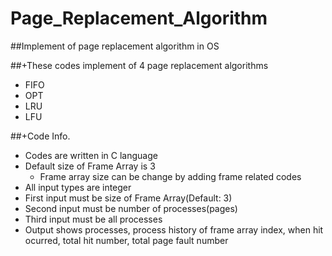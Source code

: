 # Page_Replacement_Algorithm
##Implement of page replacement algorithm in OS

##+These codes implement of 4 page replacement algorithms
  - FIFO
  - OPT
  - LRU
  - LFU

##+Code Info.
  - Codes are written in C language
  - Default size of Frame Array is 3
    - Frame array size can be change by adding frame related codes
  - All input types are integer
  - First input must be size of Frame Array(Default: 3)
  - Second input must be number of processes(pages)
  - Third input must be all processes
  - Output shows processes, process history of frame array index, when hit ocurred, total hit number, total page fault number
